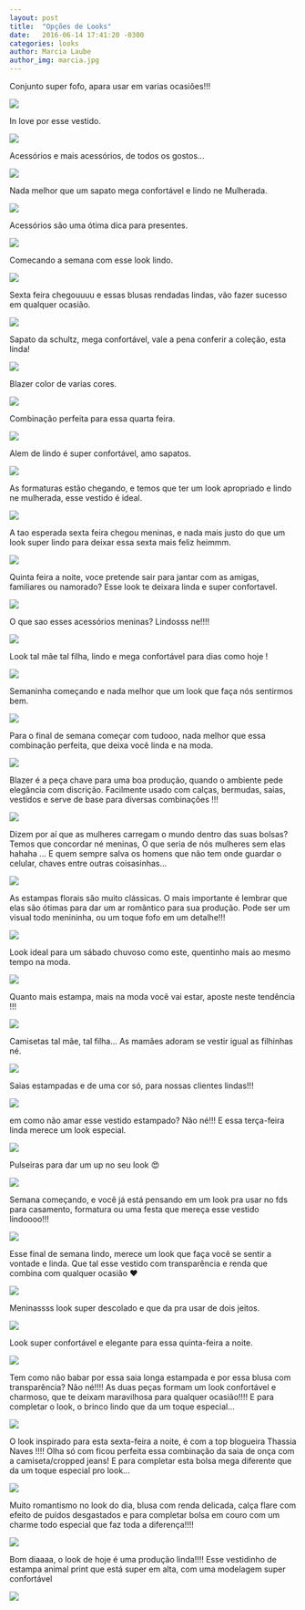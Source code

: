 ```yaml
---
layout: post
title:  "Opções de Looks"
date:   2016-06-14 17:41:20 -0300
categories: looks
author: Marcia Laube
author_img: marcia.jpg
---
```


Conjunto super fofo, apara usar em varias ocasiões!!!

![](http://www.alessandrostein.com/blog-fashion-hug/images/posts/gi1.jpg)

In love por esse vestido.

![](http://www.alessandrostein.com/blog-fashion-hug/images/posts/gi2.jpg)

Acessórios e mais acessórios, de todos os gostos...

![](http://www.alessandrostein.com/blog-fashion-hug/images/posts/gi3.jpg)

Nada melhor que um sapato mega confortável e lindo ne Mulherada.

![](http://www.alessandrostein.com/blog-fashion-hug/images/posts/gi4.jpg)

Acessórios são uma ótima dica para presentes.

![](http://www.alessandrostein.com/blog-fashion-hug/images/posts/gi5.jpg)

Comecando a semana com esse look lindo.

![](http://www.alessandrostein.com/blog-fashion-hug/images/posts/gi6.jpg)

Sexta feira chegouuuu e essas blusas rendadas lindas, vão fazer sucesso em qualquer ocasião.

![](http://www.alessandrostein.com/blog-fashion-hug/images/posts/gi7.jpg)

Sapato da schultz, mega confortável, vale a pena conferir a coleção, esta linda!

![](http://www.alessandrostein.com/blog-fashion-hug/images/posts/gi8.jpg)

Blazer color de varias cores.

![](http://www.alessandrostein.com/blog-fashion-hug/images/posts/gi9.jpg)

Combinação perfeita para essa quarta feira.

![](http://www.alessandrostein.com/blog-fashion-hug/images/posts/gi10.jpg)

Alem de lindo é super confortável, amo sapatos.

![](http://www.alessandrostein.com/blog-fashion-hug/images/posts/gi11.jpg)

As formaturas estão chegando, e temos que ter um look apropriado e lindo ne mulherada, esse vestido é ideal.

![](http://www.alessandrostein.com/blog-fashion-hug/images/posts/gi13.jpg)

A tao esperada sexta feira chegou meninas, e nada mais justo do que um look super lindo para deixar essa sexta mais feliz heimmm.

![](http://www.alessandrostein.com/blog-fashion-hug/images/posts/gi14.jpg)

Quinta feira a noite, voce pretende sair para jantar com as amigas, familiares ou namorado? Esse look te deixara linda e super confortavel.

![](http://www.alessandrostein.com/blog-fashion-hug/images/posts/gi15.jpg)

O que sao esses acessórios meninas? Lindosss ne!!!! 

![](http://www.alessandrostein.com/blog-fashion-hug/images/posts/gi16.jpg)

Look tal mãe tal filha, lindo e mega confortável para dias como hoje ! 

![](http://www.alessandrostein.com/blog-fashion-hug/images/posts/gi18.jpg)

Semaninha começando e nada melhor que um look que faça nós sentirmos bem.

![](http://www.alessandrostein.com/blog-fashion-hug/images/posts/gi19.jpg)

Para o final de semana começar com tudooo, nada melhor que essa combinação perfeita, que deixa você linda e na moda.

![](http://www.alessandrostein.com/blog-fashion-hug/images/posts/gi20.jpg)

Blazer é a peça chave para uma boa produção, quando o ambiente pede elegância com discrição. Facilmente usado com calças, bermudas, saias, vestidos e serve de base para diversas combinações !!!

![](http://www.alessandrostein.com/blog-fashion-hug/images/posts/gi21.jpg)

Dizem por aí que as mulheres carregam o mundo dentro das suas bolsas? Temos que concordar né meninas, O que seria de nós mulheres sem elas hahaha ... E quem sempre salva os homens que não tem onde guardar o celular, chaves entre outras coisasinhas... 

![](http://www.alessandrostein.com/blog-fashion-hug/images/posts/gi22.jpg)

As estampas florais são muito clássicas. O mais importante é lembrar que elas são ótimas para dar um ar romântico para sua produção. Pode ser um visual todo menininha, ou um toque fofo em um detalhe!!! 

![](http://www.alessandrostein.com/blog-fashion-hug/images/posts/gi23.jpg)

Look ideal para um sábado chuvoso como este, quentinho mais ao mesmo tempo na moda.

![](http://www.alessandrostein.com/blog-fashion-hug/images/posts/gi24.jpg)

Quanto mais estampa, mais na moda você vai estar, aposte neste tendência !!! 

![](http://www.alessandrostein.com/blog-fashion-hug/images/posts/gi25.jpg)

Camisetas tal mãe, tal filha... As mamães adoram se vestir igual as filhinhas né.

![](http://www.alessandrostein.com/blog-fashion-hug/images/posts/gi26.jpg)

Saias estampadas e de uma cor só, para nossas clientes lindas!!! 

![](http://www.alessandrostein.com/blog-fashion-hug/images/posts/gi28.jpg)

em como não amar esse vestido estampado? Não né!!! E essa terça-feira linda merece um look especial.

![](http://www.alessandrostein.com/blog-fashion-hug/images/posts/gi29.jpg)

Pulseiras para dar um up no seu look 😍

![](http://www.alessandrostein.com/blog-fashion-hug/images/posts/gi30.jpg)

Semana começando, e você já está pensando em um look pra usar no fds para casamento, formatura ou uma festa que mereça esse vestido lindoooo!!! 

![](http://www.alessandrostein.com/blog-fashion-hug/images/posts/gi31.jpg)

Esse final de semana lindo, merece um look que faça você se sentir a vontade e linda. Que tal esse vestido com transparência e renda que combina com qualquer ocasião ❤️

![](http://www.alessandrostein.com/blog-fashion-hug/images/posts/gih%2032.jpg)

Meninassss look super descolado e que da pra usar de dois jeitos.

![](http://www.alessandrostein.com/blog-fashion-hug/images/posts/gi33.jpg)

Look super confortável e elegante para essa quinta-feira a noite.

![](http://www.alessandrostein.com/blog-fashion-hug/images/posts/gi34.jpg)

Tem como não babar por essa saia longa estampada e por essa blusa com transparência? Não né!!!! As duas peças formam um look confortável e charmoso, que te deixam maravilhosa para qualquer ocasião!!!! E para completar o look, o brinco lindo que da um toque especial... 

![](http://www.alessandrostein.com/blog-fashion-hug/images/posts/gi36.jpg)

O look inspirado para esta sexta-feira a noite, é com a top blogueira Thassia Naves !!!! Olha só com ficou perfeita essa combinação da saia de onça com a camiseta/cropped jeans! E para completar esta bolsa mega diferente que da um toque especial pro look... 

![](http://www.alessandrostein.com/blog-fashion-hug/images/posts/gi37.jpg)

Muito romantismo no look do dia, blusa com renda delicada, calça flare com efeito de puídos desgastados e para completar bolsa em couro com um charme todo especial que faz toda a diferença!!!!

![](http://www.alessandrostein.com/blog-fashion-hug/images/posts/gi38.jpg)

Bom diaaaa, o look de hoje é uma produção linda!!!! Esse vestidinho de estampa animal print que está super em alta, com uma modelagem super confortável

![](http://www.alessandrostein.com/blog-fashion-hug/images/posts/gi39.jpg)
